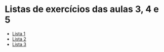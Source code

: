 # Listas de exercícios das aulas 3, 4 e 5

* [Lista 1](https://github.com/diogo-alves/curso-extensao-usp-python-para-pln/blob/main/Aula%203/Lista%20de%20Exerc%C3%ADcios%201.pdf)
* [Lista 2](https://github.com/diogo-alves/curso-extensao-usp-python-para-pln/blob/main/Aula%204/Lista%20de%20Exerc%C3%ADcios%202.pdf)
* [Lista 3](https://github.com/diogo-alves/curso-extensao-usp-python-para-pln/blob/main/Aula%205/Lista%20de%20Exerc%C3%ADcios%203.pdf)